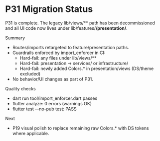 # P31 Migration Status

P31 is complete. The legacy lib/views/** path has been decommissioned and all UI code now lives under lib/features/**/presentation/**.

Summary
- Routes/imports retargeted to feature/presentation paths.
- Guardrails enforced by import_enforcer in CI:
  - Hard-fail: any files under lib/views/**
  - Hard-fail: presentation → services/ or infrastructure/
  - Hard-fail: newly added Colors.* in presentation/views (DS/theme excluded)
- No behavior/UI changes as part of P31.

Quality checks
- dart run tool/import_enforcer.dart passes
- flutter analyze: 0 errors (warnings OK)
- flutter test --no-pub test: PASS

Next
- P19 visual polish to replace remaining raw Colors.* with DS tokens where applicable.

